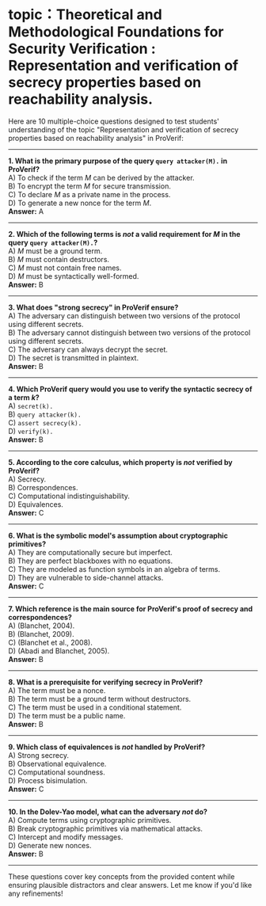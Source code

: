 # topic：Theoretical and Methodological Foundations for Security Verification : Representation and verification of secrecy properties based on reachability analysis.

Here are 10 multiple-choice questions designed to test students' understanding of the topic "Representation and verification of secrecy properties based on reachability analysis" in ProVerif:

---

**1. What is the primary purpose of the query `query attacker(M).` in ProVerif?**  
A) To check if the term *M* can be derived by the attacker.  
B) To encrypt the term *M* for secure transmission.  
C) To declare *M* as a private name in the process.  
D) To generate a new nonce for the term *M*.  
**Answer:** A  

---

**2. Which of the following terms is *not* a valid requirement for *M* in the query `query attacker(M).`?**  
A) *M* must be a ground term.  
B) *M* must contain destructors.  
C) *M* must not contain free names.  
D) *M* must be syntactically well-formed.  
**Answer:** B  

---

**3. What does "strong secrecy" in ProVerif ensure?**  
A) The adversary can distinguish between two versions of the protocol using different secrets.  
B) The adversary cannot distinguish between two versions of the protocol using different secrets.  
C) The adversary can always decrypt the secret.  
D) The secret is transmitted in plaintext.  
**Answer:** B  

---

**4. Which ProVerif query would you use to verify the syntactic secrecy of a term *k*?**  
A) `secret(k).`  
B) `query attacker(k).`  
C) `assert secrecy(k).`  
D) `verify(k).`  
**Answer:** B  

---

**5. According to the core calculus, which property is *not* verified by ProVerif?**  
A) Secrecy.  
B) Correspondences.  
C) Computational indistinguishability.  
D) Equivalences.  
**Answer:** C  

---

**6. What is the symbolic model's assumption about cryptographic primitives?**  
A) They are computationally secure but imperfect.  
B) They are perfect blackboxes with no equations.  
C) They are modeled as function symbols in an algebra of terms.  
D) They are vulnerable to side-channel attacks.  
**Answer:** C  

---

**7. Which reference is the main source for ProVerif's proof of secrecy and correspondences?**  
A) (Blanchet, 2004).  
B) (Blanchet, 2009).  
C) (Blanchet et al., 2008).  
D) (Abadi and Blanchet, 2005).  
**Answer:** B  

---

**8. What is a prerequisite for verifying secrecy in ProVerif?**  
A) The term must be a nonce.  
B) The term must be a ground term without destructors.  
C) The term must be used in a conditional statement.  
D) The term must be a public name.  
**Answer:** B  

---

**9. Which class of equivalences is *not* handled by ProVerif?**  
A) Strong secrecy.  
B) Observational equivalence.  
C) Computational soundness.  
D) Process bisimulation.  
**Answer:** C  

---

**10. In the Dolev-Yao model, what can the adversary *not* do?**  
A) Compute terms using cryptographic primitives.  
B) Break cryptographic primitives via mathematical attacks.  
C) Intercept and modify messages.  
D) Generate new nonces.  
**Answer:** B  

--- 

These questions cover key concepts from the provided content while ensuring plausible distractors and clear answers. Let me know if you'd like any refinements!